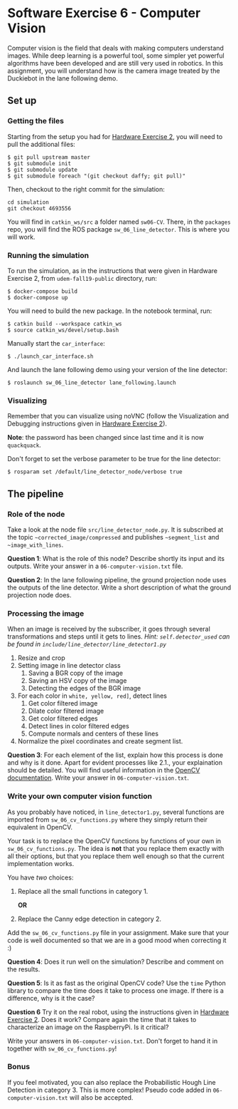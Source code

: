   # Software Exercise 6 - Computer Vision
  
  Computer vision is the field that deals with making computers understand images. While deep learning is a powerful tool, some simpler yet powerful algorithms have been developed and are still very used in robotics.
  In this assignment, you will understand how is the camera image treated by the Duckiebot in the lane following demo.
  
  ## Set up
  
  ### Getting the files
  
  Starting from the setup you had for [Hardware Exercise 2](https://github.com/duckietown-udem/udem-fall19-public/blob/master/notebooks/hw-02-pure-pursuit-control.md), you will need to pull the additional files:
  ```
  $ git pull upstream master 
  $ git submodule init
  $ git submodule update
  $ git submodule foreach "(git checkout daffy; git pull)"
  ```
  
  Then, checkout to the right commit for the simulation:
  ```
  cd simulation
  git checkout 4693556
  ```
   
  You will find in `catkin_ws/src` a folder named `sw06-CV`. There, in the `packages` repo, you will find the ROS package `sw_06_line_detector`. This is where you will work.
  
  ### Running the simulation
  To run the simulation, as in the instructions that were given in Hardware Exercise 2, from `udem-fall19-public` directory, run:
  ```
  $ docker-compose build 
  $ docker-compose up
  ```
  
  You will need to build the new package. In the notebook terminal, run:
  ```
  $ catkin build --workspace catkin_ws
  $ source catkin_ws/devel/setup.bash
  ```
  Manually start the `car_interface`:
  ```
  $ ./launch_car_interface.sh
  ```  

  And launch the lane following demo using your version of the line detector:
  ```
  $ roslaunch sw_06_line_detector lane_following.launch
  ```
  
  ### Visualizing
  Remember that you can visualize using noVNC (follow the Visualization and Debugging instructions given in [Hardware Exercise 2](https://github.com/duckietown-udem/udem-fall19-public/blob/master/notebooks/hw-02-pure-pursuit-control.md)).
  
  **Note**: the password has been changed since last time and it is now `quackquack`.
  
  Don't forget to set the verbose parameter to be true for the line detector:
  ```
  $ rosparam set /default/line_detector_node/verbose true
  ```
  
  ## The pipeline
  
  ### Role of the node
  Take a look at the node file `src/line_detector_node.py`. It is subscribed at the topic `~corrected_image/compressed` and publishes `~segment_list` and `~image_with_lines`.
  
  **Question 1**: What is the role of this node? Describe shortly its input and its outputs. Write your answer in a `06-computer-vision.txt` file.
  
  **Question 2**: In the lane following pipeline, the ground projection node uses the outputs of the line detector. Write a short description of what the ground projection node does.
  
  ### Processing the image
  When an image is received by the subscriber, it goes through several transformations and steps until it gets to lines. *Hint: `self.detector_used` can be found in `include/line_detector/line_detector1.py`*
  1. Resize and crop
  2. Setting image in line detector class
     1. Saving a BGR copy of the image
     2. Saving an HSV copy of the image
     3. Detecting the edges of the BGR image
  3. For each color in `white, yellow, red]`, detect lines
     1. Get color filtered image
     2. Dilate color filtered image
     3. Get color filtered edges
     4. Detect lines in color filtered edges
     5. Compute normals and centers of these lines
  4. Normalize the pixel coordinates and create segment list.
     
  **Question 3**: For each element of the list, explain how this process is done and why is it done. Apart for evident processes like 2.1., your explaination should be detailed. You will find useful information in the [OpenCV documentation](https://docs.opencv.org/4.0.0/d2/d96/tutorial_py_table_of_contents_imgproc.html). 
Write your answer in `06-computer-vision.txt`.
  
  ### Write your own computer vision function
  As you probably have noticed, in `line_detector1.py`, several functions are imported from `sw_06_cv_functions.py` where they simply return their equivalent in OpenCV.
  
  Your task is to replace the OpenCV functions by functions of your own in `sw_06_cv_functions.py`.
  The idea is **not** that you replace them exactly with all their options, but that you replace them well enough so that the current implementation works.
  
  You have *two* choices:
  1. Replace all the small functions in category 1.
  
      **OR**
      
  2. Replace the Canny edge detection in category 2.
  
  Add the `sw_06_cv_functions.py` file in your assignment. Make sure that your code is well documented so that we are in a good mood when correcting it :)
  
  **Question 4**: Does it run well on the simulation? Describe and comment on the results.
  
  **Question 5**: Is it as fast as the original OpenCV code? Use the `time` Python library to compare the time does it take to process one image. If there is a difference, why is it the case? 
  
  **Question 6** Try it on the real robot, using the instructions given in [Hardware Exercise 2](https://github.com/duckietown-udem/udem-fall19-public/blob/master/notebooks/hw-02-pure-pursuit-control.md#trying-your-code-on-the-robot). Does it work? Compare again the time that it takes to characterize an image on the RaspberryPi. Is it critical?
  
  Write your answers in `06-computer-vision.txt`. Don't forget to hand it in together with `sw_06_cv_functions.py`!
  
  ### Bonus
  If you feel motivated, you can also replace the Probabilistic Hough Line Detection in category 3. This is more complex! Pseudo code added in `06-computer-vision.txt` will also be accepted.
  
